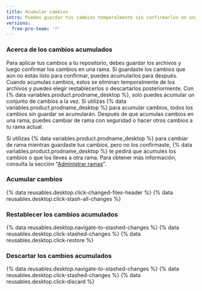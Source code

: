 ```yaml
---
title: Acumular cambios
intro: Puedes guardar tus cambios temporalmente sin confirmarlos en una rama si los acumulas.
versions:
  free-pro-team: '*'
---
```


### Acerca de los cambios acumulados

Para aplicar tus cambios a tu repositorio, debes guardar los archivos y luego confirmar los cambios en una rama. Si guardaste los cambios que aún no estás listo para confirmar, puedes acumularlos para después. Cuando acumulas cambios, estos se eliminan temporalmente de los archivos y puedes elegir restablecerlos o descartarlos posteriormente. Con {% data variables.product.prodname_desktop %}, solo puedes acumular un conjunto de cambios a la vez. Si utilizas {% data variables.product.prodname_desktop %} para acumular cambios, todos los cambios sin guardar se acumularán. Después de que acumulas cambios en una rama, puedes cambiar de rama con seguridad o hacer otros cambios a tu rama actual.

Si utilizas {% data variables.product.prodname_desktop %} para cambiar de rama mientras guardaste tus cambios, pero no los confirmaste, {% data variables.product.prodname_desktop %} te pedirá que acumules los cambios o que los lleves a otra rama. Para obtener más información, consulta la sección "[Administrar ramas](/desktop/contributing-to-projects/managing-branches#switching-between-branches)".

### Acumular cambios

{% data reusables.desktop.click-changed-files-header %}
{% data reusables.desktop.click-stash-all-changes %}

### Restablecer los cambios acumulados

{% data reusables.desktop.navigate-to-stashed-changes %}
{% data reusables.desktop.click-stashed-changes %}
{% data reusables.desktop.click-restore %}

### Descartar los cambios acumulados

{% data reusables.desktop.navigate-to-stashed-changes %}
{% data reusables.desktop.click-stashed-changes %}
{% data reusables.desktop.click-discard %}
